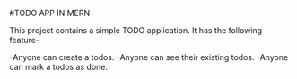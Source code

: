 #TODO APP IN MERN

This project contains a simple TODO application.
It has the following feature-

-Anyone can create a todos.
-Anyone can see their existing todos.
-Anyone can mark a todos as done.